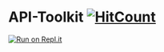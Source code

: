 # API-Toolkit [![HitCount](http://hits.dwyl.io/anant-j/API-Toolkit.svg)](http://hits.dwyl.io/anant-j/API-Toolkit)
[![Run on Repl.it](https://repl.it/badge/github/anant-j/API-Toolkit)](https://repl.it/github/anant-j/API-Toolkit)

